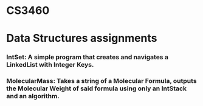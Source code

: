 # CS3460
# Data Structures assignments


### IntSet: A simple program that creates and navigates a LinkedList with Integer Keys. 

### MolecularMass: Takes a string of a Molecular Formula, outputs the Molecular Weight of said formula using only an IntStack and an algorithm. 
